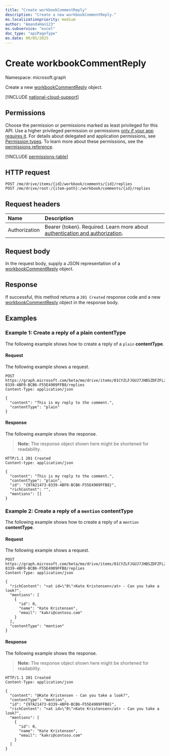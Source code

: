 ```yaml
---
title: "Create workbookCommentReply"
description: "Create a new workbookCommentReply."
ms.localizationpriority: medium
author: "AmandaHan123"
ms.subservice: "excel"
doc_type: "apiPageType"
ms.date: 09/05/2025
---
```


# Create workbookCommentReply

Namespace: microsoft.graph

Create a new [workbookCommentReply](../resources/workbookcommentreply.md) object.

[!INCLUDE [national-cloud-support](../../includes/global-us.md)]

## Permissions

Choose the permission or permissions marked as least privileged for this API. Use a higher privileged permission or permissions [only if your app requires it](/graph/permissions-overview#best-practices-for-using-microsoft-graph-permissions). For details about delegated and application permissions, see [Permission types](/graph/permissions-overview#permission-types). To learn more about these permissions, see the [permissions reference](/graph/permissions-reference).

<!-- { "blockType": "permissions", "name": "workbookcomment_post_replies" } -->
[!INCLUDE [permissions-table](../includes/permissions/workbookcomment-post-replies-permissions.md)]

## HTTP request

<!-- { "blockType": "ignored" } -->

```http
POST /me/drive/items/{id}/workbook/comments/{id}/replies
POST /me/drive/root:/{item-path}:/workbook/comments/{id}/replies
```

## Request headers

| Name          | Description   |
|:--------------|:--------------|
|Authorization|Bearer {token}. Required. Learn more about [authentication and authorization](/graph/auth/auth-concepts).|

## Request body

In the request body, supply a JSON representation of a [workbookCommentReply](../resources/workbookcommentreply.md) object.

## Response

If successful, this method returns a `201 Created` response code and a new [workbookCommentReply](../resources/workbookcommentreply.md) object in the response body.

## Examples

### Example 1: Create a reply of a plain contentType

The following example shows how to create a reply of a `plain` **contentType**.

#### Request
The following example shows a request.

<!-- {
  "blockType": "request",
  "name": "create_workbookcommentreply_from_workbookcomment",
  "sampleKeys": ["01CYZLFJGUJ7JHBSZDFZFL25KSZGQTVAUN"]
}-->

```http
POST https://graph.microsoft.com/beta/me/drive/items/01CYZLFJGUJ7JHBSZDFZFL25KSZGQTVAUN/workbook/comments/97A21473-8339-4BF0-BCB6-F55E4909FFB8/replies
Content-Type: application/json

{
  "content": "This is my reply to the comment.",
  "contentType": "plain"
}
```

#### Response

The following example shows the response.

> **Note:** The response object shown here might be shortened for readability.

<!-- {
  "blockType": "response",
  "truncated": true,
  "@odata.type": "microsoft.graph.workbookCommentReply"
} -->

```http
HTTP/1.1 201 Created
Content-type: application/json

{
  "content": "This is my reply to the comment.",
  "contentType": "plain",
  "id": "{97A21473-8339-4BF0-BCB6-F55E4909FFB8}",
  "richContent": "",
  "mentions": []
}
```

### Example 2: Create a reply of a `mention` contentType

The following example shows how to create a reply of a `mention` **contentType**.

#### Request
The following example shows a request.

<!-- {
  "blockType": "request",
  "name": "create_workbookcommentreply_from_workbookcomment_mention",
  "sampleKeys": ["01CYZLFJGUJ7JHBSZDFZFL25KSZGQTVAUN"]
}-->

```http
POST https://graph.microsoft.com/beta/me/drive/items/01CYZLFJGUJ7JHBSZDFZFL25KSZGQTVAUN/workbook/comments/97A21473-8339-4BF0-BCB6-F55E4909FFB8/replies
Content-Type: application/json

{
  "richContent": "<at id=\"0\">Kate Kristensen</at> - Can you take a look?",
  "mentions": [
    {
      "id": 0,
      "name": "Kate Kristensen",
      "email": "kakri@contoso.com"
    }
  ],
  "contentType": "mention"
}
```

#### Response

The following example shows the response.

> **Note:** The response object shown here might be shortened for readability.

<!-- {
  "blockType": "response",
  "truncated": true,
  "@odata.type": "microsoft.graph.workbookCommentReply"
} -->

```http
HTTP/1.1 201 Created
Content-Type: application/json

{
  "content": "@Kate Kristensen - Can you take a look?",
  "contentType": "mention",
  "id": "{97A21473-8339-4BF0-BCB6-F55E4909FFB8}",
  "richContent": "<at id=\"0\">Kate Kristensen</at> - Can you take a look?",
  "mentions": [
    {
      "id": 0,
      "name": "Kate Kristensen",
      "email": "kakri@contoso.com"
    }
  ]
}
```

<!-- uuid: 16cd6b66-4b1a-43a1-adaf-3a886856ed98
2019-02-04 14:57:30 UTC -->
<!-- {
  "type": "#page.annotation",
  "description": "Create workbookCommentReply",
  "keywords": "",
  "section": "documentation",
  "tocPath": ""
}-->



